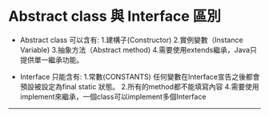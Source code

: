 # Abstract class 與 Interface 區別
* Abstract class 可以含有:
  1.建構子(Constructor)
  2.實例變數（Instance Variable) 
  3.抽象方法（Abstract method) 
  4.需要使用extends繼承，Java只提供單一繼承功能。

* Interface 只能含有:
  1.常數(CONSTANTS)
  任何變數在Interface宣告之後都會預設被設定為final static 狀態。
  2.所有的method都不能填寫內容
  4.需要使用implement來繼承，一個class可以implement多個Interface
***

